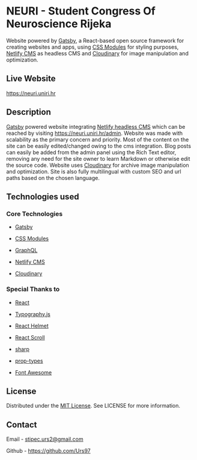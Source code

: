 # NEURI - Student Congress Of Neuroscience Rijeka

Website powered by <a href="https://github.com/gatsbyjs/gatsby" target="_blank" rel="noopener noreferrer">Gatsby</a>, a React-based open source framework for creating websites and apps, using <a href="https://github.com/css-modules/css-modules" target="_blank" rel="noopener noreferrer">CSS Modules</a> for styling purposes, <a href="https://www.netlifycms.org" target="_blank" rel="noopener noreferrer">Netlify CMS</a> as headless CMS and <a href="https://cloudinary.com/" target="_blank" rel="noopener noreferrer">Cloudinary</a> for image manipulation and optimization.

## Live Website

<a href="https://neuri.uniri.hr" target="_blank" rel="noopener noreferrer">https://neuri.uniri.hr</a>

## Description 

<a href="https://github.com/gatsbyjs/gatsby" target="_blank" rel="noopener noreferrer">Gatsby</a> powered website integrating <a href="https://www.netlifycms.org" target="_blank" rel="noopener noreferrer">Netlify headless CMS</a> which can be reached by visiting <a href="https://neuri.uniri.hr/admin" target="_blank" rel="noopener noreferrer">https://neuri.uniri.hr/admin</a>. Website was made with scalability as the primary concern and priority. Most of the content on the site can be easily edited/changed owing to the cms integration. Blog posts can easily be added from the admin panel using the Rich Text editor, removing any need for the site owner to learn Markdown or otherwise edit the source code. Website uses <a href="https://cloudinary.com/" target="_blank" rel="noopener noreferrer">Cloudinary</a> for archive image manipulation and optimization. Site is also fully multilingual with custom SEO and url paths based on the chosen language.

## Technologies used 

### Core Technologies

- <a href="https://github.com/gatsbyjs/gatsby" target="_blank" rel="noopener noreferrer">Gatsby</a>

-  <a href="https://github.com/css-modules/css-modules" target="_blank" rel="noopener noreferrer">CSS Modules</a>

-  <a href="https://graphql.org/" target="_blank" rel="noopener noreferrer">GraphQL</a>

- <a href="https://www.netlifycms.org" target="_blank" rel="noopener noreferrer">Netlify CMS</a>

- <a href="https://cloudinary.com/" target="_blank" rel="noopener noreferrer">Cloudinary</a>

### Special Thanks to

-  <a href="https://github.com/facebook/react" target="_blank" rel="noopener noreferrer">React</a>

-  <a href="https://github.com/KyleAMathews/typography.js/" target="_blank" rel="noopener noreferrer">Typography.js</a>

-  <a href="https://github.com/nfl/react-helmet" target="_blank" rel="noopener noreferrer">React Helmet</a>

-  <a href="https://github.com/fisshy/react-scroll" target="_blank" rel="noopener noreferrer">React Scroll</a>

-  <a href="https://github.com/lovell/sharp" target="_blank" rel="noopener noreferrer">sharp</a>

-  <a href="https://github.com/facebook/prop-types" target="_blank" rel="noopener noreferrer">prop-types</a>

-  <a href="https://github.com/FortAwesome/Font-Awesome" target="_blank" rel="noopener noreferrer">Font Awesome</a>

## License

Distributed under the <a href="https://github.com/Urs97/gatsby-blog/blob/master/LICENSE" target="_blank" rel="noopener noreferrer">MIT License</a>. See LICENSE for more information.

## Contact 

Email - <a href="stipec.urs2@gmail.com" target="_blank" rel="noopener noreferrer">stipec.urs2@gmail.com</a>

Github - <a href="https://github.com/Urs97/" target="_blank" rel="noopener noreferrer">https://github.com/Urs97</a>
